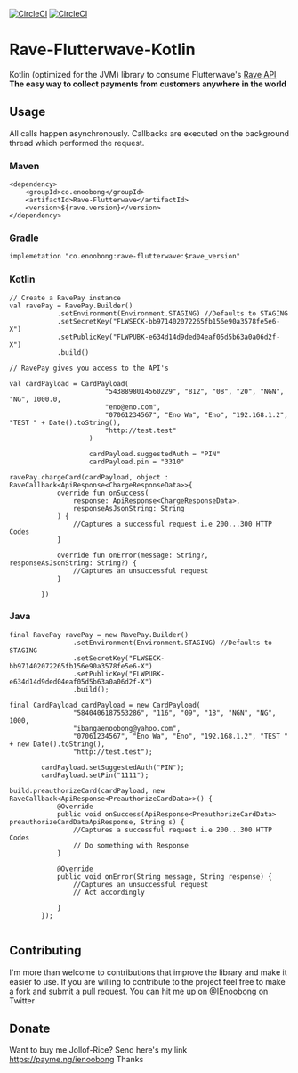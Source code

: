 [![CircleCI](https://circleci.com/gh/IEnoobong/rave-flutterwave/tree/master.svg?style=svg)](https://circleci.com/gh/IEnoobong/rave-flutterwave/tree/master)
[![CircleCI](https://circleci.com/gh/IEnoobong/rave-flutterwave/tree/master.svg?style=svg&circle-token=bf3c59fc49a5438c0c09665e65451dc225ab371f)](https://circleci.com/gh/IEnoobong/rave-flutterwave/tree/master)

# Rave-Flutterwave-Kotlin

Kotlin (optimized for the JVM) library to consume Flutterwave's [Rave API](https://ravepay.co/api-documentation) **The easy way to 
collect payments from customers anywhere in the world**

## Usage

All calls happen asynchronously. Callbacks are executed on the background thread which performed the request.

### Maven
```
<dependency>
    <groupId>co.enoobong</groupId>
    <artifactId>Rave-Flutterwave</artifactId>
    <version>${rave.version}</version>
</dependency>
```

### Gradle
```markdown
implemetation "co.enoobong:rave-flutterwave:$rave_version"
```

### Kotlin
```
// Create a RavePay instance
val ravePay = RavePay.Builder()
            .setEnvironment(Environment.STAGING) //Defaults to STAGING
            .setSecretKey("FLWSECK-bb971402072265fb156e90a3578fe5e6-X")
            .setPublicKey("FLWPUBK-e634d14d9ded04eaf05d5b63a0a06d2f-X")
            .build()
            
// RavePay gives you access to the API's
            
val cardPayload = CardPayload(
                        "5438898014560229", "812", "08", "20", "NGN", "NG", 1000.0,
                        "eno@eno.com",
                        "07061234567", "Eno Wa", "Eno", "192.168.1.2", "TEST " + Date().toString(),
                        "http://test.test"
                    )
                    
                    cardPayload.suggestedAuth = "PIN"
                    cardPayload.pin = "3310"
            
ravePay.chargeCard(cardPayload, object : RaveCallback<ApiResponse<ChargeResponseData>>{
            override fun onSuccess(
                response: ApiResponse<ChargeResponseData>,
                responseAsJsonString: String
            ) {
                //Captures a successful request i.e 200...300 HTTP Codes
            }

            override fun onError(message: String?, responseAsJsonString: String?) {
                //Captures an unsuccessful request
            }

        })            

```

### Java

```
final RavePay ravePay = new RavePay.Builder()
                .setEnvironment(Environment.STAGING) //Defaults to STAGING
                .setSecretKey("FLWSECK-bb971402072265fb156e90a3578fe5e6-X")
                .setPublicKey("FLWPUBK-e634d14d9ded04eaf05d5b63a0a06d2f-X")
                .build();
                
final CardPayload cardPayload = new CardPayload(
                "5840406187553286", "116", "09", "18", "NGN", "NG", 1000,
                "ibangaenoobong@yahoo.com",
                "07061234567", "Eno Wa", "Eno", "192.168.1.2", "TEST " + new Date().toString(),
                "http://test.test");
                
        cardPayload.setSuggestedAuth("PIN");
        cardPayload.setPin("1111");                

build.preauthorizeCard(cardPayload, new RaveCallback<ApiResponse<PreauthorizeCardData>>() {
            @Override
            public void onSuccess(ApiResponse<PreauthorizeCardData> preauthorizeCardDataApiResponse, String s) {
                //Captures a successful request i.e 200...300 HTTP Codes
                // Do something with Response
            }

            @Override
            public void onError(String message, String response) {
                //Captures an unsuccessful request
                // Act accordingly 

            }
        });                
                
```

## Contributing


I'm more than welcome to contributions that improve the library and make it easier to use.
If you are willing to contribute to the project feel free to make a fork and submit a pull request. 
You can hit me up on [@IEnoobong](http://twitter.com/IEnoobong) on Twitter

## Donate

Want to buy me Jollof-Rice? Send here's my link https://payme.ng/ienoobong Thanks